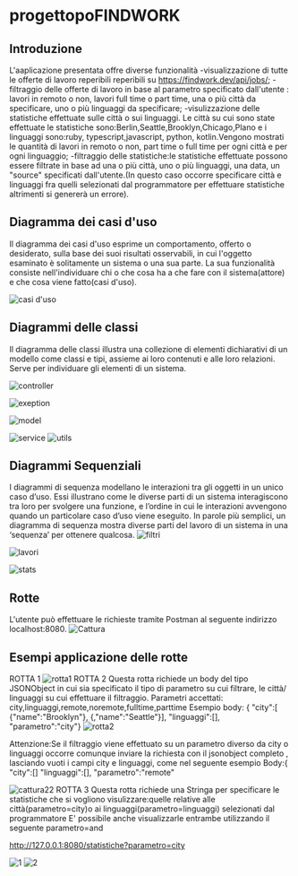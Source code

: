 

# progettopoFINDWORK
##  Introduzione
 L'aaplicazione presentata offre diverse funzionalità
-visualizzazione  di tutte le offerte di lavoro reperibili  reperibili su  https://findwork.dev/api/jobs/;
-filtraggio delle offerte  di lavoro in base al parametro specificato dall'utente : lavori in remoto o non, lavori full time o part time, una o più città da specificare, uno o più linguaggi da specificare;
 -visulizzazione delle statistiche effettuate sulle città o sui linguaggi. Le città su cui sono state effettuate le statistiche sono:Berlin,Seattle,Brooklyn,Chicago,Plano e i linguaggi sono:ruby, typescript,javascript, python, kotlin.Vengono mostrati  le quantità di lavori  in remoto o non, part time o full time  per ogni città e per ogni linguaggio;
 -filtraggio delle statistiche:le statistiche effettuate possono essere filtrate in base ad una o più città, uno o più linguaggi, una data, un "source" specificati dall'utente.(In questo caso occorre specificare  città e linguaggi fra quelli selezionati dal programmatore per effettuare  statistiche altrimenti si genererà un errore).

## Diagramma dei casi d'uso
Il diagramma dei casi d'uso esprime un comportamento, offerto o desiderato, sulla base dei suoi risultati osservabili, in cui l'oggetto esaminato è solitamente un sistema o una sua parte. La sua funzionalità consiste nell'individuare chi o che cosa ha a che fare con il sistema(attore) e che cosa viene fatto(casi d'uso).

![casi d'uso](https://user-images.githubusercontent.com/89917969/133432378-486b6b2f-4a66-4659-ab51-a59ffb6380e3.PNG)

## Diagrammi delle classi
Il diagramma delle classi illustra una collezione di elementi dichiarativi di un modello come classi e tipi, assieme ai loro contenuti e alle loro relazioni. Serve per individuare gli elementi di un sistema.

![controller](https://user-images.githubusercontent.com/89917969/133440267-a39d5e80-2fda-4c58-a683-e9444d509e18.PNG)      

![exeption](https://user-images.githubusercontent.com/89917969/133500797-f4f13260-7360-4f62-8e88-add90c4e3655.PNG)

![model](https://user-images.githubusercontent.com/89917969/133440282-d55510aa-0a45-4edb-99ff-2da18f8d3d52.PNG)

![service](https://user-images.githubusercontent.com/89917969/133440288-b9a78ead-b814-4d97-acb9-4b16fe97f72e.PNG)
![utils](https://user-images.githubusercontent.com/89917969/133440291-97b84dc0-ba74-4d4f-ab9f-d630dafbbe60.PNG)

## Diagrammi Sequenziali
I diagrammi di sequenza modellano le interazioni tra gli oggetti in un unico caso d’uso. Essi illustrano come le diverse parti di un sistema interagiscono tra loro per svolgere una funzione, e l’ordine in cui le interazioni avvengono quando un particolare caso d’uso viene eseguito. In parole più semplici, un diagramma di sequenza mostra diverse parti del lavoro di un sistema in una ‘sequenza’ per ottenere qualcosa.
![filtri](https://user-images.githubusercontent.com/89917969/133441016-39721fd3-4621-4496-b083-881a3e04dd00.PNG)

![lavori](https://user-images.githubusercontent.com/89917969/133441021-5cf5f19a-9b8b-4385-9a92-6872b586d6e2.PNG)


![stats](https://user-images.githubusercontent.com/89917969/133441029-3700d0a3-8010-4548-ac3e-265cb50cd89f.PNG)
##            Rotte
L'utente può effettuare le richieste tramite Postman al seguente indirizzo localhost:8080.
![Cattura](https://user-images.githubusercontent.com/89917969/133470040-d92c6fd2-a19e-4148-a3a5-1efb5376c520.JPG)
##  Esempi applicazione delle rotte 
ROTTA 1
![rotta1](https://user-images.githubusercontent.com/89917969/133478419-05e9dcef-d01c-474c-994e-c152cdff10c9.JPG)
ROTTA 2 
Questa rotta richiede un body del tipo JSONObject in cui sia specificato il tipo di parametro su cui filtrare, le città/ linguaggi su cui effettuare il filtraggio.
Parametri accettati: city,linguaggi,remote,noremote,fulltime,parttime
Esempio body:
{
    "city":[
        {"name":"Brooklyn"},
        {,"name":"Seattle"}],
    "linguaggi":[],
    "parametro":"city"}
    ![rotta2](https://user-images.githubusercontent.com/89917969/133481898-72597f07-8136-42b7-8a58-230883ea4997.JPG)

Attenzione:Se il filtraggio viene effettuato su un parametro diverso da city o linguaggi  occorre comunque inviare la richiesta con il jsonobject completo , lasciando vuoti i campi city e linguaggi, come nel seguente esempio
Body:{
    "city":[]
    "linguaggi":[],
    "parametro":"remote"

![cattura22](https://user-images.githubusercontent.com/89917969/133483411-c04bcc88-85a4-4252-adbb-17fe02b63300.JPG)
ROTTA 3
Questa rotta richiede  una  Stringa per specificare le statistiche che si vogliono visulizzare:quelle relative alle città(parametro=city)o ai linguaggi(parametro=linguaggi) selezionati dal programmatore
E' possibile anche visualizzarle entrambe utilizzando il seguente parametro=and

http://127.0.0.1:8080/statistiche?parametro=city

![1](https://user-images.githubusercontent.com/89917969/133500480-be7c838e-e97b-4f27-aafc-7763702d9bd6.JPG)
![2](https://user-images.githubusercontent.com/89917969/133500498-8006a3ad-ac07-4291-bfe1-9ffd92bd99fc.JPG)



